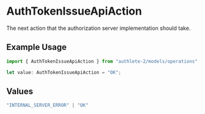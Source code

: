 # AuthTokenIssueApiAction

The next action that the authorization server implementation should take.

## Example Usage

```typescript
import { AuthTokenIssueApiAction } from "authlete-2/models/operations";

let value: AuthTokenIssueApiAction = "OK";
```

## Values

```typescript
"INTERNAL_SERVER_ERROR" | "OK"
```